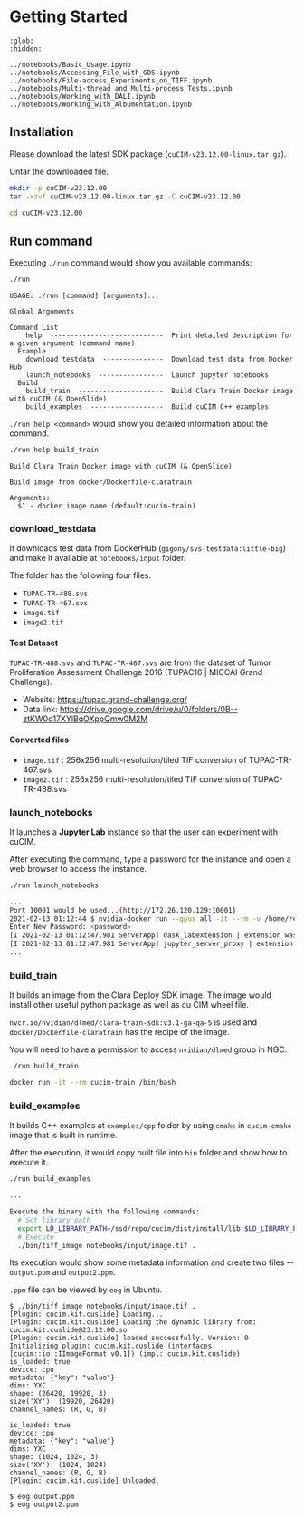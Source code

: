 # Getting Started

```{toctree}
:glob:
:hidden:

../notebooks/Basic_Usage.ipynb
../notebooks/Accessing_File_with_GDS.ipynb
../notebooks/File-access_Experiments_on_TIFF.ipynb
../notebooks/Multi-thread_and_Multi-process_Tests.ipynb
../notebooks/Working_with_DALI.ipynb
../notebooks/Working_with_Albumentation.ipynb
```

## Installation

Please download the latest SDK package (`cuCIM-v23.12.00-linux.tar.gz`).

Untar the downloaded file.

```bash
mkdir -p cuCIM-v23.12.00
tar -xzvf cuCIM-v23.12.00-linux.tar.gz -C cuCIM-v23.12.00

cd cuCIM-v23.12.00
```

## Run command

Executing `./run` command would show you available commands:

```bash
./run
```
```
USAGE: ./run [command] [arguments]...

Global Arguments

Command List
    help  ----------------------------  Print detailed description for a given argument (command name)
  Example
    download_testdata  ---------------  Download test data from Docker Hub
    launch_notebooks  ----------------  Launch jupyter notebooks
  Build
    build_train  ---------------------  Build Clara Train Docker image with cuCIM (& OpenSlide)
    build_examples  ------------------  Build cuCIM C++ examples
```

`./run help <command>` would show you detailed information about the command.

```bash
./run help build_train
```
```
Build Clara Train Docker image with cuCIM (& OpenSlide)

Build image from docker/Dockerfile-claratrain

Arguments:
  $1 - docker image name (default:cucim-train)
```

### download_testdata

It downloads test data from DockerHub (`gigony/svs-testdata:little-big`) and make it available at `notebooks/input` folder.

The folder has the following four files.

- `TUPAC-TR-488.svs`
- `TUPAC-TR-467.svs`
- `image.tif`
- `image2.tif`

#### Test Dataset

`TUPAC-TR-488.svs` and `TUPAC-TR-467.svs` are from the dataset
of Tumor Proliferation Assessment Challenge 2016 (TUPAC16 | MICCAI Grand Challenge).

- Website: <https://tupac.grand-challenge.org/>
- Data link: <https://drive.google.com/drive/u/0/folders/0B--ztKW0d17XYlBqOXppQmw0M2M>

#### Converted files

- `image.tif` : 256x256 multi-resolution/tiled TIF conversion of TUPAC-TR-467.svs
- `image2.tif` : 256x256 multi-resolution/tiled TIF conversion of TUPAC-TR-488.svs


### launch_notebooks

It launches a **Jupyter Lab** instance so that the user can experiment with cuCIM.

After executing the command, type a password for the instance and open a web browser to access the instance.

```bash
./run launch_notebooks
```

```bash
...
Port 10001 would be used...(http://172.26.120.129:10001)
2021-02-13 01:12:44 $ nvidia-docker run --gpus all -it --rm -v /home/repo/cucim/notebooks:/notebooks -p 10001:10001 cucim-jupyter -c echo -n 'Enter New Password: '; jupyter lab --ServerApp.password="$(python3 -u -c "from jupyter_server.auth import passwd;pw=input();print(passwd(pw));" | egrep 'sha|argon')" --ServerApp.root_dir=/notebooks --allow-root --port=10001 --ip=0.0.0.0 --no-browser
Enter New Password: <password>
[I 2021-02-13 01:12:47.981 ServerApp] dask_labextension | extension was successfully linked.
[I 2021-02-13 01:12:47.981 ServerApp] jupyter_server_proxy | extension was successfully linked.
...
```

### build_train

It builds an image from the Clara Deploy SDK image. The image would install other useful python package as well as cu
CIM wheel file.

`nvcr.io/nvidian/dlmed/clara-train-sdk:v3.1-ga-qa-5` is used and `docker/Dockerfile-claratrain` has the recipe of the image.

You will need to have a permission to access `nvidian/dlmed` group in NGC.

```bash
./run build_train

docker run -it --rm cucim-train /bin/bash
```

### build_examples

It builds C++ examples at `examples/cpp` folder by using `cmake` in `cucim-cmake` image that is built in runtime.

After the execution, it would copy built file into `bin` folder and show how to execute it.

```bash
./run build_examples
```

```bash
...

Execute the binary with the following commands:
  # Set library path
  export LD_LIBRARY_PATH=/ssd/repo/cucim/dist/install/lib:$LD_LIBRARY_PATH
  # Execute
  ./bin/tiff_image notebooks/input/image.tif .
```

Its execution would show some metadata information and create two files -- `output.ppm` and `output2.ppm`.

`.ppm` file can be viewed by `eog` in Ubuntu.
```
$ ./bin/tiff_image notebooks/input/image.tif .
[Plugin: cucim.kit.cuslide] Loading...
[Plugin: cucim.kit.cuslide] Loading the dynamic library from: cucim.kit.cuslide@23.12.00.so
[Plugin: cucim.kit.cuslide] loaded successfully. Version: 0
Initializing plugin: cucim.kit.cuslide (interfaces: [cucim::io::IImageFormat v0.1]) (impl: cucim.kit.cuslide)
is_loaded: true
device: cpu
metadata: {"key": "value"}
dims: YXC
shape: (26420, 19920, 3)
size('XY'): (19920, 26420)
channel_names: (R, G, B)

is_loaded: true
device: cpu
metadata: {"key": "value"}
dims: YXC
shape: (1024, 1024, 3)
size('XY'): (1024, 1024)
channel_names: (R, G, B)
[Plugin: cucim.kit.cuslide] Unloaded.

$ eog output.ppm
$ eog output2.ppm
```
